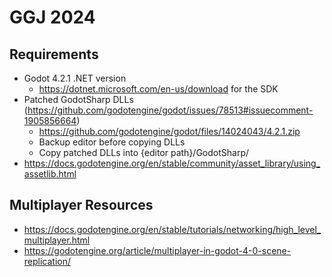# GGJ 2024

## Requirements

* Godot 4.2.1 .NET version
  * https://dotnet.microsoft.com/en-us/download for the SDK
* Patched GodotSharp DLLs (https://github.com/godotengine/godot/issues/78513#issuecomment-1905856664)
  * https://github.com/godotengine/godot/files/14024043/4.2.1.zip
  * Backup editor before copying DLLs
  * Copy patched DLLs into {editor path}/GodotSharp/
* https://docs.godotengine.org/en/stable/community/asset_library/using_assetlib.html

## Multiplayer Resources

* https://docs.godotengine.org/en/stable/tutorials/networking/high_level_multiplayer.html
* https://godotengine.org/article/multiplayer-in-godot-4-0-scene-replication/
